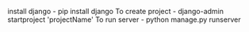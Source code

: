  install django - pip install django
 To create project - django-admin startproject 'projectName'
 To run server - python manage.py runserver
